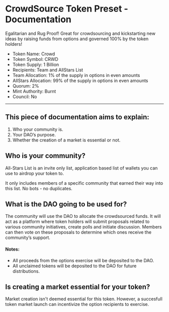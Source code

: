 # CrowdSource Token Preset - Documentation

Egalitarian and Rug Proof! Great for crowdsourcing and kickstarting new ideas by raising funds from options and governed 100% by the token holders!

- Token Name: Crowd
- Token Symbol: CRWD
- Token Supply: 1 Billion
- Recipients: Team and AllStars List
- Team Allocation: 1% of the supply in options in even amounts
- AllStars Allocation: 99% of the supply in options in even amounts
- Quorum: 2%
- Mint Authority: Burnt
- Council: No

---

## This piece of documentation aims to explain: 

1. Who your community is.
2. Your DAO’s purpose.
3. Whether the creation of a market is essential or not.


## Who is your community?

All-Stars List is an invite only list, application based list of wallets you can use to airdrop your token to.

It only includes members of a specific community that earned their way into this list. No bots - no duplicates.

## What is the DAO going to be used for?

The community will use the DAO to allocate the crowdsourced funds. It will act as a platform where token holders will submit proposals related to various community initiatives, create polls and initiate discussion. Members can then vote on these proposals to determine which ones receive the community’s support. 

#### Notes:
- All proceeds from the options exercise will be deposited to the DAO.
- All unclaimed tokens will be deposited to the DAO for future distributions.
  

## Is creating a market essential for your token?

Market creation isn't deemed essential for this token. However, a succesfull token market launch can incentivize the option recipients to exercise.
